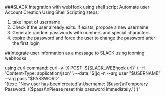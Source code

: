 ###SLACK Integration with webHook using shell script
Automate user Account Creation Using Shell Scripting
steps:
1. take input of username
2. Check if the user already exits. if exists, propose a new username
3. Generate random passwords with numbers and special characters
4. expire the password and force the user to change the password after the first login

##Integrate user information as a message to SLACK using icoming webhooks

using curl command:
curl -v -X POST '${SLACK_WEBhook url}' \
     -H 'Content-Type: application/json' \
     --data "$(jq -n --arg user "$USERNAME" --arg pass "$PASSWORD" \
       '{text: "New user has been created!\nUsername: \($user)\nTemporary Password: \($pass)\nPlease reset this password immediately."}')"